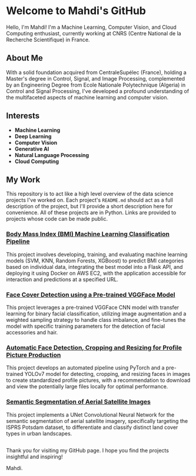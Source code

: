 # Welcome to Mahdi's GitHub

Hello, I'm Mahdi! I'm a Machine Learning, Computer Vision, and Cloud Computing enthusiast, currently working at CNRS (Centre National de la Recherche Scientifique) in France.

## About Me

With a solid foundation acquired from CentraleSupélec (France), holding a Master's degree in Control, Signal, and Image Processing, complemented by an Engineering Degree from Ecole Nationale Polytechnique (Algeria) in Control and Signal Processing, I've developed a profound understanding of the multifaceted aspects of machine learning and computer vision.

## Interests

- **Machine Learning**
- **Deep Learning**
- **Computer Vision**
- **Generative AI**
- **Natural Language Processing**
- **Cloud Computing**

## My Work

This repository is to act like a high level overview of the data science projects I've worked on. Each project's `README.md` should act as a full description of the project, but I'll provide a short description here for convenience. All of these projects are in Python. Links are provided to projects whose code can be made public.

### [Body Mass Index (BMI) Machine Learning Classification Pipeline](https://github.com/Mehdilat/Project-BodyMassIndex-ClassificationPipeline)

This project involves developing, training, and evaluating machine learning models (SVM, KNN, Random Forests, XGBoost) to predict BMI categories based on individual data, integrating the best model into a Flask API, and deploying it using Docker on AWS EC2, with the application accessible for interaction and predictions at a specified URL.

### [Face Cover Detection using a Pre-trained VGGFace Model](https://github.com/Mehdilat/Project-FaceCover-Detection)

This project leverages a pre-trained VGGFace CNN model with transfer learning for binary facial classification, utilizing image augmentation and a weighted sampling strategy to handle class imbalance, and fine-tunes the model with specific training parameters for the detection of facial accessories and hair.

### [Automatic Face Detection, Cropping and Resizing for Profile Picture Production](https://github.com/Mehdilat/Project-ProfilePicture-AutomaticFaceDetection)

This project develops an automated pipeline using PyTorch and a pre-trained YOLOv7 model for detecting, cropping, and resizing faces in images to create standardized profile pictures, with a recommendation to download and view the potentially large files locally for optimal performance.

### [Semantic Segmentation of Aerial Satellite Images](https://github.com/Mehdilat/Project-SatelliteImages-SemanticSegmentation)

This project implements a UNet Convolutional Neural Network for the semantic segmentation of aerial satellite imagery, specifically targeting the ISPRS Potsdam dataset, to differentiate and classify distinct land cover types in urban landscapes.

##

Thank you for visiting my GitHub page. I hope you find the projects insightful and inspiring!

Mahdi.
